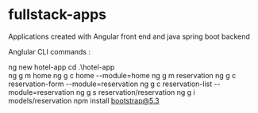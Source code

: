 # fullstack-apps
Applications created with Angular front end and java spring boot backend

Anglular CLI commands :

ng new hotel-app
cd .\hotel-app\
ng g m home
ng g c home --module=home
ng g m reservation 
ng g c reservation-form --module=reservation
ng g c reservation-list --module=reservation
ng g s reservation/reservation
ng g i models/reservation
npm install bootstrap@5.3
